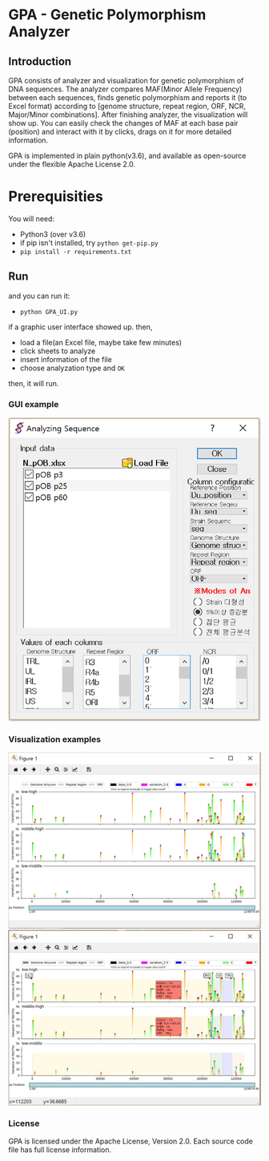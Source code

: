 # GPA - Genetic Polymorphism Analyzer

## Introduction

GPA consists of analyzer and visualization for genetic polymorphism of DNA sequences.
The analyzer compares MAF(Minor Allele Frequency) between each sequences, finds genetic polymorphism and reports it (to Excel format) according to [genome structure, repeat region, ORF, NCR, Major/Minor combinations].
After finishing analyzer, the visualization will show up. You can easily check the changes of MAF at each base pair (position) and interact with it by clicks, drags on it for more detailed information.

GPA is implemented in plain python(v3.6), and available as open-source under the flexible Apache License 2.0.

# Prerequisities

You will need:

* Python3 (over v3.6)
* if pip isn't installed, try `python get-pip.py`
* `pip install -r requirements.txt`

## Run
and you can run it:

* `python GPA_UI.py`

if a graphic user interface showed up. then,

* load a file(an Excel file, maybe take few minutes)
* click sheets to analyze
* insert information of the file
* choose analyzation type and `OK` 

then, it will run.

### GUI example
![Image](asset/GUI.png)

### Visualization examples
![Image](asset/visualization.png)
![Image](asset/visualization-3.JPG)


### License

GPA is licensed under the Apache License, Version 2.0.
Each source code file has full license information.